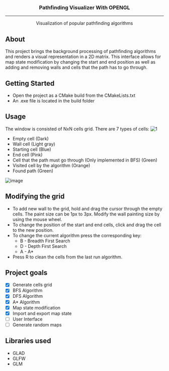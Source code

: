 <h3 align="center"> Pathfinding Visualizer With OPENGL</h3>

---

<p align="center"> Visualization of popular pathfinding algorithms
    <br> 
</p>

## About <a name = "about"></a>
This project brings the background processing of pathfinding algorithms and renders a visual representation in a 2D matrix. This interface allows for map state modification by changing the start and end position as well as adding and removing walls and cells that the path has to go through. 

## Getting Started <a name = "getting_started"></a>
- Open the project as a CMake build from the CMakeLists.txt
- An .exe file is located in the build folder

## Usage <a name="usage"></a>
The window is consisted of NxN cells grid. There are 7 types of cells:
![1](https://user-images.githubusercontent.com/45862325/153929977-8e0f60d5-772f-4cb1-94e5-ccde02486a7e.png)

- Empty cell (Dark)
- Wall cell (Light gray)
- Starting cell (Blue)
- End cell (Pink)
- Cell that the path must go through (Only implemented in BFS) (Green)
- Visited cell by the algorithm (Orange)
- Found path (Green)

![image](https://user-images.githubusercontent.com/45862325/153930158-243580a9-7947-46fd-93aa-d8a519b0ffe9.png)


## Modifying the grid <a name="inputs"></a>
- To add new wall to the grid, hold and drag the cursor through the empty cells. The paint size can be 1px to 3px. Modify the wall painting size by using the mouse wheel.
- To change the position of the start and end cells, click and drag the cell to the new position.
- To change the current algorithm press the corresponding key:
    - B - Breadth First Search
    - D - Depth First Search
    - A - A* 
- Press R to clean the cells from the last run algorithm.

## Project goals
- [x] Generate cells grid
- [x] BFS Algorithm
- [x] DFS Algorithm
- [x] A* Algorithm 
- [x] Map state modification
- [x] Import and export map state
- [ ] User Interface
- [ ] Generate random maps

## Libraries used <a name = "libraries"></a>
- GLAD
- GLFW
- GLM
